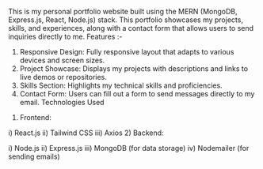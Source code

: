 This is my personal portfolio website built using the MERN (MongoDB, Express.js, React, Node.js) stack. This portfolio showcases my projects, skills, and experiences, along with a contact form that allows users to send inquiries directly to me.
Features :-
1. Responsive Design: Fully responsive layout that adapts to various devices and screen sizes.
2. Project Showcase: Displays my projects with descriptions and links to live demos or repositories.
3. Skills Section: Highlights my technical skills and proficiencies.
4. Contact Form: Users can fill out a form to send messages directly to my email.
Technologies Used
1) Frontend:

i) React.js
ii) Tailwind CSS
iii) Axios
2) Backend:

i) Node.js
ii) Express.js
iii) MongoDB (for data storage)
iv) Nodemailer (for sending emails)
